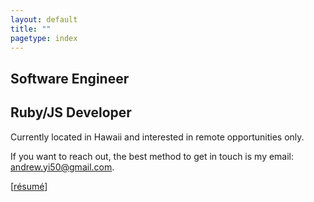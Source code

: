 ```yaml
---
layout: default
title: ""
pagetype: index
---
```


## Software Engineer

<div class="bg-img profile-picture-louvre1 centered"></div>

## Ruby/JS Developer

Currently located in Hawaii and interested in remote opportunities only.

If you want to reach out, the best method to get in touch is my email: <andrew.yi50@gmail.com>.

[[résumé](/resume.pdf)]
